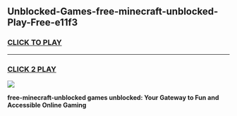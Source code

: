 
## Unblocked-Games-free-minecraft-unblocked-Play-Free-e11f3
<h3>
<a href="https://premium76.site?title=free-minecraft-unblocked&ref=21A">CLICK TO PLAY</a></h3>
<hr>

<h3>
<a href="https://premium76.site?title=free-minecraft-unblocked&ref=21A">CLICK 2 PLAY</a>
  
</h3>

<a href="https://premium76.site?title=free-minecraft-unblocked&ref=21A"><img src="https://clearcache.store/games.png"></a>


**free-minecraft-unblocked games unblocked: Your Gateway to Fun and Accessible Online Gaming**
